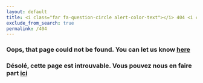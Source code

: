 ```yaml
---
layout: default
title: <i class="far fa-question-circle alert-color-text"></i> 404 <i class="fas fa-exclamation-triangle alert-color-text"></i>
exclude_from_search: true
permalink: /404
---
```


### Oops, that page could not be found. You can let us know [here](/contact) <br> 

###  Désolé, cette page est introuvable. Vous pouvez nous en faire part [ici](/contact-fr)
